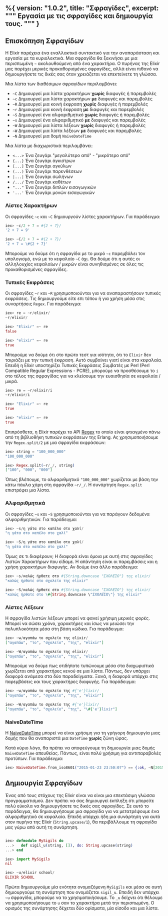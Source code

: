 %{
  version: "1.0.2",
  title: "Σφραγίδες",
  excerpt: """
  Εργασία με τις σφραγίδες και δημιουργία τους.
  """
}
---

## Επισκόπηση Σφραγίδων

Η Elixir παρέχεια ένα εναλλακτικό συντακτικό για την αναπαράσταση και εργασία με τα κυριολεκτικά.
Μια σφραγίδα θα ξεκινήσει με μια περισπωμένη `~` ακολουθούμενη από ένα χαρακτήρα.
Ο πυρήνας της Elixir μας παρέχει μερικές προκαθορισμένες σφραγίδες, αλλά είναι πιθανό να δημιουργήσετε τις δικές σας όταν χρειάζεται να επεκτείνετε τη γλώσσα.

Μια λίστα των διαθέσιμων σφραγίδων περιλαμβάνει:

  - `~C` Δημιουργεί μια λίστα χαρακτήρων **χωρίς** διαφυγές ή παρεμβολές
  - `~c` Δημιουργεί μια λίστα χαρακτήρων **με** διαφυγές και παρεμβολές
  - `~R` Δημιουργεί μια κοινή έκφραση **χωρίς** διαφυγές ή παρεμβολές
  - `~r` Δημιουργεί μια κοινή έκφραση **με** διαφυγές και παρεμβολές
  - `~S` Δημιουργεί ένα αλφαριθμητικό **χωρίς** διαφυγές ή παρεμβολές
  - `~s` Δημιουργεί ένα αλφαριθμητικό **με** διαφυγές και παρεμβολές
  - `~W` Δημιουργεί μια λίστα λέξεων **χωρίς** διαφυγές ή παρεμβολές
  - `~W` Δημιουργεί μια λίστα λέξεων **με** διαφυγές και παρεμβολές
  - `~Ν` Δημιουργεί μια δομή `NaiveDateTime`

Μια λίστα με διαχωριστικά περιλαμβάνει:

  - `<...>` Ένα ζευγάρι "μεγαλύτερο από" - "μικρότερο από"
  - `{...}` Ένα ζευγάρι άγκιστρων
  - `[...]` Ένα ζευγάρι αγκύλων
  - `(...)` Ένα ζευγάρι παρενθέσεων
  - `|...|` Ένα ζευγάρι σωλήνων
  - `/.../` Ένα ζευγάρι καθέτων
  - `"..."` Ένα ζευγάρι διπλών εισαγωγικών
  - `'...'` Ένα ζευγάρι μονών εισαγωγικών

### Λίστες Χαρακτήρων

Οι σφραγίδες `~c` και `~C` δημιουργούν λίστες χαρακτήρων.
Για παράδειγμα:

```elixir
iex> ~c/2 + 7 = #{2 + 7}/
'2 + 7 = 9'

iex> ~C/2 + 7 = #{2 + 7}/
'2 + 7 = \#{2 + 7}'
```

Μπορούμε να δούμε ότι η σφραγίδα με το μικρό `~c` παρεμβάλει τον υπολογισμό, ενώ με το κεφαλαίο `~C` όχι.
Θα δούμε ότι η αυτές οι αλληλουχίες κεφαλαίων / μικρών είναι συνηθισμένες σε όλες τις προκαθορισμένες σφραγίδες.

### Τυπικές Εκφράσεις

Οι σφραγίδες `~r` και `~R` χρησιμοποιούνται για να αναπαραστήσουν τυπικές εκφράσεις.
Τις δημιουργούμε είτε επι τόπου ή για χρήση μέσα στις συναρτήσεις `Regex`.
Για παράδειγμα:

```elixir
iex> re = ~r/elixir/
~r/elixir/

iex> "Elixir" =~ re
false

iex> "elixir" =~ re
true
```

Μπορούμε να δούμε ότι στο πρώτο τεστ για ισότητα, ότι το `Elixir` δεν ταιριάζει με την τυπική έκφραση.
Αυτό συμβαίνει γιατί είναι στα κεφαλαία.
Επειδή η Elixir υποστηρίζει Τυπικές Εκφράσεις Συμβατές με Perl (Perl Compatible Regular Expressions - PCRE), μπορούμε να προσθέσουμε το `i` στο τέλος της σφραγίδας για να κλείσουμε την ευαισθησία σε κεφαλαία / μικρά.

```elixir
iex> re = ~r/elixir/i
~r/elixir/i

iex> "Elixir" =~ re
true

iex> "elixir" =~ re
true
```

Επιπρόσθετα, η Elixir παρέχει το API [Regex](https://hexdocs.pm/elixir/Regex.html) το οποίο είναι φτιαγμένο πάνω από τη βιβλιοθήκη τυπικών εκφράσεων της Erlang.
Ας χρησιμοποιήσουμε την `Regex.split/2` με μια σφραγίδα εκφράσεων:

```elixir
iex> string = "100_000_000"
"100_000_000"

iex> Regex.split(~r/_/, string)
["100", "000", "000"]
```

Όπως βλέπουμε, το αλφαριθμητικό `"100_000_000"` χωρίζεται με βάση την κάτω πάυλα χάρη στη σφραγίδα `~r/_/`.
Η συνάρτηση `Regex.split` επιστρέφει μια λίστα.

### Αλφαριθμητικά

Οι σφραγίδες `~s` και `~S` χρησιμοποιούνται για να παράγουν δεδομένα αλφαριθμητικών.
Για παράδειγμα:

```elixir
iex> ~s/η γάτα στο καπέλο στο χαλί/
"η γάτα στο καπέλο στο χαλί"

iex> ~S/η γάτα στο καπέλο στο χαλί/
"η γάτα στο καπέλο στο χαλί"
```

Όμως σε τι διαφέρουν;  Η διαφορά είναι όμοια με αυτή στις σφραγίδες Λιστών Χαρακτήρων που είδαμε.
Η απάντηση είναι οι παρεμβάσεις και η χρήση χαρακτήρων διαφυγής.
Αν δούμε ένα άλλο παράδειγμα:

```elixir
iex> ~s/καλώς ήρθατε στο #{String.downcase "ΣΧΟΛΕΊΟ"} της elixir/
"καλώς ήρθατε στο σχολείο της elixir"

iex> ~S/καλώς ήρθατε στο #{String.downcase "ΣΧΟΛΕΊΟ"} της elixir/
"καλώς ήρθατε στο \#{String.downcase \"ΣΧΟΛΕΊΟ\"} της elixir"
```

### Λίστες Λέξεων

Η σφραγίδα λιστών λέξεων μπορεί να φανεί χρήσιμη μερικές φορές.
Μπορεί να σώσει χρόνο, χαρακτήρες και ίσως να μειώσει την πολυπλοκότητα μέσα στη βάση κώδικα.
Για παράδειγμα:

```elixir
iex> ~w/αγαπάω το σχολείο της elixir/
["αγαπάω", "το", "σχολείο", "της", "elixir"]

iex> ~W/αγαπάω το σχολείο της elixir/
["αγαπάω", "το", "σχολείο", "της", "elixir"]
```

Μπορούμε να δούμε πως οτιδήποτε τυπώνουμε μέσα στα διαχωριστικά χωρίζεται από χαρακτήρες κενού σε μια λίστα.
Πάντως, δεν υπάρχει διαφορά ανάμεσα στα δύο παραδείγματα.
Ξανά, η διαφορά υπάρχει στις παρεμβάσεις και τους χαρακτήρες διαφυγής.
Για παράδειγμα:

```elixir
iex> ~w/αγαπάω το σχολείο της #{'e'}lixir/
["αγαπάω", "το", "σχολείο", "της", "elixir"]

iex> ~W/αγαπάω το σχολείο της #{'e'}lixir/
["αγαπάω", "το", "σχολείο", "της", "\#{'e'}lixir"]
```

### NaiveDateTime

Η [NaiveDateTime](https://hexdocs.pm/elixir/NaiveDateTime.html) μπορεί να είναι χρήσιμη για τη γρήγορη δημιουργία μιας δομής που θα αναπαριστά μια `DateTime` **χωρίς** ζώνη ώρας.

Κατά κύριο λόγο, θα πρέπει να αποφεύγουμε τη δημιουργία μιας δομής `NaiveDateTime` απευθείας.
Πάντως, είναι πολύ χρήσιμη για αντιπαραβολές προτύπων.
Για παράδειγμα:

```elixir
iex> NaiveDateTime.from_iso8601("2015-01-23 23:50:07") == {:ok, ~N[2015-01-23 23:50:07]}
```

## Δημιουργία Σφραγίδων

Ένας από τους στόχους της Elixir είναι να είναι μια επεκτάσιμη γλώσσα προγραμματισμού.
Δεν πρέπει να σας δημιουργεί έκπληξη ότι μπορείτε πολύ εύκολα να δημιουργήσετε τις δικές σας σφραγίδες.
Σε αυτό το παράδειγμα, θα δημιουργήσουμε μια σφραγίδα για να μετατρέψουμε ένα αλφαριθμητικό σε κεφαλαία.
Επειδή υπάρχει ήδη μια συνάρτηση για αυτό στον πυρήνα της Elixir (`String.upcase/1`), θα περιβάλλουμε τη σφραγίδα μας γύρω από αυτή τη συνάρτηση.

```elixir

iex> defmodule MySigils do
...>   def sigil_u(string, []), do: String.upcase(string)
...> end

iex> import MySigils
nil

iex> ~u/elixir school/
ELIXIR SCHOOL
```

Πρώτα δημιουργούμε μία ενότητα ονομαζόμενη `MySigils` και μέσα σε αυτή δημιουργούμε τη συνάρτηση που ονομάζεται `sigil_u`.
Επειδή δεν υπάρχει `~u` σφραγίδα, μπορούμε να το χρησιμοποιήσουμε.
Το `_u` δείχνει ότι θέλουμε να χρησιμοποιήσουμε το `u` σαν το χαρακτήρα μετά την περισπωμένη.
Ο ορισμός της συνάρτησης δέχεται δύο ορίσματα, μία είσοδο και μια λίστα.
